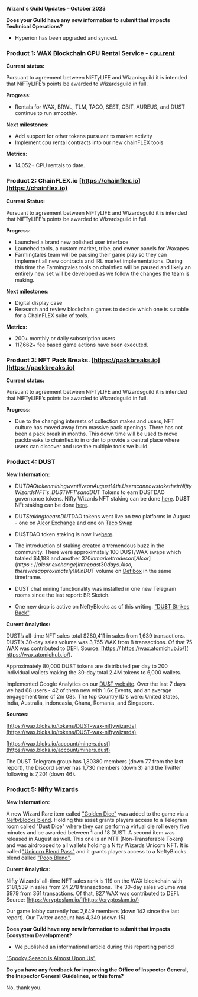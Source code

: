 **Wizard's Guild Updates – October 2023**

**Does your Guild have any new information to submit that impacts Technical Operations?**

- Hyperion has been upgraded and synced. 

 
### **Product 1: WAX Blockchain CPU Rental Service - [cpu.rent](https://cpu.rent/)**

**Current status:**

Pursuant to agreement between NiFTyLIFE and Wizardsguild it is intended that NiFTyLIFE’s points be awarded to Wizardsguild in full.

**Progress:**

- Rentals for WAX, BRWL, TLM, TACO, SEST, CBIT, AUREUS, and DUST continue to run
smoothly.

**Next milestones:**

- Add support for other tokens pursuant to market activity
- Implement cpu rental contracts into our new chainFLEX tools

**Metrics:**

- 14,052+ CPU rentals to date.

### **Product 2: ChainFLEX.io [https://chainflex.io](https://chainflex.io)**

**Current Status:**

Pursuant to agreement between NiFTyLIFE and Wizardsguild it is intended that NiFTyLIFE’s points be awarded to Wizardsguild in full.

**Progress:**

- Launched a brand new polished user interface
- Launched tools, a custom market, tribe, and owner panels for Waxapes
- Farmingtales team will be pausing their game play so they can implement all new contracts
and IRL market implementations. During this time the Farmingtales tools on chainflex will be
paused and likely an entirely new set will be developed as we follow the changes the team is
making.

**Next milestones:**

- Digital display case
- Research and review blockchain games to decide which one is suitable for a ChainFLEX
suite of tools.

**Metrics:**

- 200+ monthly or daily subscription users
- 117,662+ fee based game actions have been executed.

 
### **Product 3: NFT Pack Breaks. [https://packbreaks.io](https://packbreaks.io)**

**Current status:** 

Pursuant to agreement between NiFTyLIFE and Wizardsguild it is intended that NiFTyLIFE’s points be awarded to Wizardsguild in full.

**Progress:**

- Due to the changing interests of collection makes and users, NFT culture has moved away
from massive pack openings. There has not been a pack break in months. This down time
will be used to move packbreaks to chainflex.io in order to provide a central place where
users can discover and use the multiple tools we build.

### **Product 4: DUST**

**New Information:**

- DU$TDAO token mining went live on August 14th. Users can now stake their Nifty Wizards NFT's, DUST NFT's and DU$T Tokens to earn DUSTDAO governance tokens. Nifty Wizards NFT staking can be done [here](https://waxdao.io/farm/niftydaofarm). DU$T NFt staking can be done [here](https://waxdao.io/farm/dustnftfarm). 

- DU$T Staking to earn DU$TDAO tokens went live on two platforms in August - one on [Alcor Exchange](https://alcor.exchange/swap?input=DUST-niftywizards&output=DUSTDAO-dao.dust) and one on [Taco Swap](https://swap.tacocrypto.io/swap?output=DUSTDAO-dao.dust&input=DUST-niftywizards)

- DU$TDAO token staking is now live[here](https://waxdao.io/pool/dustdao).

- The introduction of staking created a tremendous buzz in the community. There were approximately 100 DU$T/WAX swaps which totaled $4,188 and another $370 in market trades on [Alcor](https://alcor.exchange) in the past 30 days. Also, there was approximately 1M in DU$T volume on [Defibox](https://wax.defibox.io/market) in the same timeframe.
  
- DUST chat mining functionality was installed in one new Telegram rooms since the last report: BR Sketch.
  
- One new drop is active on NeftyBlocks as of this writing: ["DU$T Strikes Back"](https://neftyblocks.com/collection/dust/drops/196785).

**Curent Analytics:**

DUST’s all-time NFT sales total $280,411 in sales from 1,639 transactions. DUST’s 30-day sales volume was 3,755 WAX from 8 transactions. Of that 75 WAX was contributed to DEFI. Source: [https:// https://wax.atomichub.io/]( https://wax.atomichub.io/).

Approximately 80,000 DUST tokens are distributed per day to 200 individual wallets making the 30-day total 2.4M tokens to 6,000 wallets.

Implemented Google Analytics on our [DU$T website](https://dustismagic.com). Over the last 7 days we had 68 users - 42 of them new with 1.6k Events, and an average engagement time of 2m 08s. The top Country ID's were: United States, India, Australia, indoneasia, Ghana, Romania, and Singapore.

**Sources:**

[https://wax.bloks.io/tokens/DUST-wax-niftywizards](https://wax.bloks.io/tokens/DUST-wax-niftywizards)

[https://wax.bloks.io/account/miners.dust](https://wax.bloks.io/account/miners.dust)

The DUST Telegram group has 1,80380 members (down 77 from the last report), the Discord server has 1,730 members (down 3) and the Twitter following is 7,201 (down 46).  
  
### **Product 5: Nifty Wizards**

**New Information:**

A new Wizard Rare item called ["Golden Dice"](https://atomichub.io/explorer/template/wax-mainnet/niftywizards/golden-dice_731782) was added to the game via a [NeftyBlocks blend](https://neftyblocks.com/collection/niftywizards/blends/blend.nefty/30173). Holding this asset grants players access to a Telegram room called "Dust Dice" where they can perform a virtual die roll every five minutes and be awarded between 1 and 18 DUST.
A second item was released in August as well. This one is an NTT (Non-Transferable Token) and was airdropped to all wallets holding a Nifty Wizards Unicorn NFT. It is called ["Unicorn Blend Pass"](https://atomichub.io/explorer/template/wax-mainnet/niftywizards/unicorn-blend-pass_734969) and it grants players access to a NeftyBlocks blend called ["Poop Blend"](https://neftyblocks.com/collection/niftywizards/blends/blend.nefty/30186). 

**Curent Analytics:** 

Nifty Wizards’ all-time NFT sales rank is 119 on the WAX blockchain with $181,539 in sales from 24,278 transactions. The 30-day sales volume was $979 from 361 transactions. Of that, 827 WAX was contributed to DEFI. Source: [https://cryptoslam.io/](https://cryptoslam.io/)

Our game lobby currently has 2,649 members (down 142 since the last report). Our Twitter account has 4,349 (down 15).

**Does your Guild have any new information to submit that impacts Ecosystem Development?**

- We published an informational article during this reporting period

["Spooky Season is Almost Upon Us"](https://medium.com/nifty-wizards/spooky-season-is-almost-upon-us-b20c0c4e2f87)

**Do you have any feedback for improving the Office of Inspector General, the Inspector General Guidelines, or this form?**

No, thank you.
